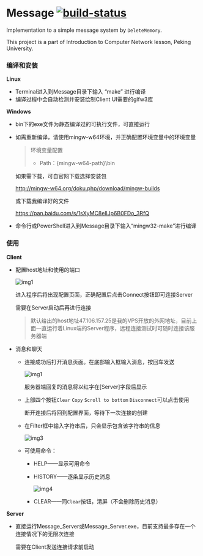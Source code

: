 # Message [![build-status](https://travis-ci.org/DeleteMemoryyy/Message.svg?branch=master)](https://travis-ci.org/DeleteMemoryyy/Message)

Implementation to a simple message system by `DeleteMemory`.

This project is a part of Introduction to  Computer Network lesson, Peking University.

### 编译和安装

**Linux**

- Terminal进入到Message目录下输入 “make” 进行编译
- 编译过程中会自动检测并安装绘制Client UI需要的glfw3库

**Windows**

- bin下的exe文件为静态编译过的可执行文件，可直接运行

- 如需重新编译，请使用mingw-w64环境，并正确配置环境变量中的环境变量

  > 环境变量配置
  >
  > - Path：{mingw-w64-path}\bin

  如果需下载，可自官网下载选择安装包

  http://mingw-w64.org/doku.php/download/mingw-builds

  或下载我编译好的文件

  https://pan.baidu.com/s/1sXyMC8ellJp6B0FDo_3RfQ

- 命令行或PowerShell进入到Message目录下输入“mingw32-make”进行编译

### 使用

**Client**

- 配置host地址和使用的端口

  ![img1](http://otl4n2fe9.bkt.clouddn.com/Message/img1.png)

  进入程序后将出现配置页面，正确配置后点击Connect按钮即可连接Server

  需要在Server启动后再进行连接

  > 默认给出的host地址47.106.157.25是我的VPS开放的外网地址，目前上面一直运行着Linux端的Server程序，远程连接测试时可随时连接该服务器端

- 消息和聊天

  - 连接成功后打开消息页面。在底部输入框输入消息，按回车发送

    ![img1](http://otl4n2fe9.bkt.clouddn.com/Message/img2.png)

    服务器端回复的消息将以红字在[Server]字段后显示

  - 上部四个按钮`Clear` `Copy` `Scroll to bottom` `Disconnect`可以点击使用

    断开连接后将回到配置界面，等待下一次连接的创建

  - 在Filter框中输入字符串后，只会显示包含该字符串的信息

    ![img3](http://otl4n2fe9.bkt.clouddn.com/Message/img3.png)

  - 可使用命令：

    - HELP——显示可用命令

    - HISTORY——逐条显示历史消息

      ![img4](http://otl4n2fe9.bkt.clouddn.com/Message/img4.png)

    - CLEAR——同`Clear`按钮，清屏（不会删除历史消息）

**Server**

- 直接运行Message_Server或Message_Server.exe，目前支持最多存在一个连接情况下的无限次连接

  需要在Client发送连接请求前启动